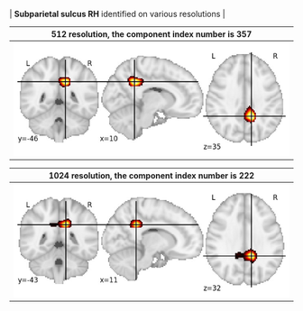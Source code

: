 


| **Subparietal sulcus RH** identified on various resolutions |

| 512 resolution, the component index number is 357|  
|:---:|  
| ![Component 512](../512/final/357.jpg "From component 512: Subparietal sulcus RH") |

| 1024 resolution, the component index number is 222|  
|:---:|  
| ![Component 1024](../1024/final/222.jpg "From component 1024: Subparietal sulcus RH") |